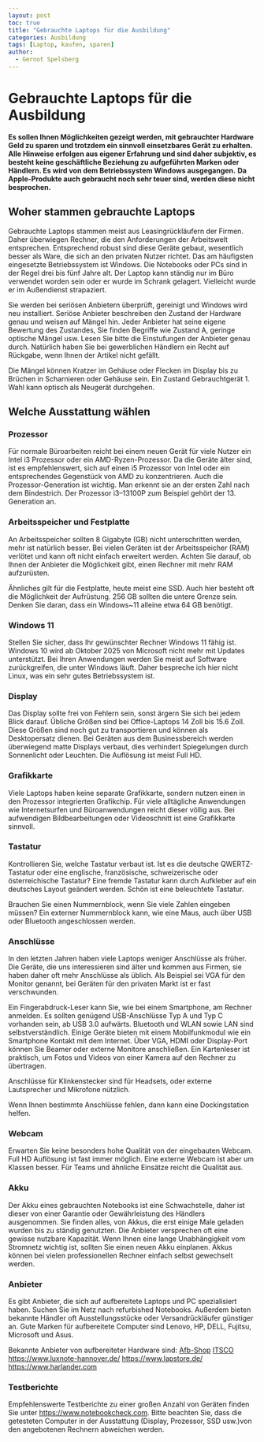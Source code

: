 ```yaml
---
layout: post
toc: true
title: "Gebrauchte Laptops für die Ausbildung"
categories: Ausbildung
tags: [Laptop, kaufen, sparen]
author:
  - Gernot Spelsberg
---
```



# Gebrauchte Laptops für die Ausbildung
**Es sollen Ihnen Möglichkeiten gezeigt werden, mit gebrauchter Hardware Geld zu sparen und trotzdem ein sinnvoll einsetzbares Gerät zu erhalten.  Alle Hinweise erfolgen aus eigener Erfahrung und sind daher subjektiv, es besteht keine geschäftliche Beziehung zu aufgeführten Marken oder Händlern. Es wird von dem Betriebssystem Windows ausgegangen.**
**Da Apple-Produkte auch gebraucht noch sehr teuer sind, werden diese nicht besprochen.**

## Woher stammen gebrauchte Laptops

Gebrauchte Laptops stammen meist aus Leasingrückläufern der Firmen. Daher überwiegen Rechner, die den Anforderungen der Arbeitswelt entsprechen. Entsprechend robust sind diese Geräte gebaut, wesentlich besser als Ware, die sich an den privaten Nutzer richtet.
Das am häufigsten eingesetzte Betriebssystem ist Windows. Die Notebooks oder PCs sind in der Regel drei bis fünf Jahre alt. Der Laptop kann ständig nur im Büro verwendet worden sein oder er wurde im Schrank gelagert. Vielleicht  wurde er im Außendienst strapaziert.

Sie werden bei seriösen Anbietern überprüft, gereinigt und Windows wird neu installiert. Seriöse Anbieter beschreiben den Zustand der Hardware genau und weisen auf Mängel hin. Jeder Anbieter hat seine eigene Bewertung des Zustandes, Sie finden Begriffe wie Zustand A, geringe optische Mängel usw. Lesen Sie bitte die Einstufungen der Anbieter genau durch. Natürlich haben Sie bei gewerblichen Händlern ein Recht auf Rückgabe, wenn Ihnen der Artikel nicht gefällt.

Die Mängel können Kratzer im Gehäuse oder Flecken im Display bis zu Brüchen in Scharnieren oder Gehäuse sein. Ein Zustand  Gebrauchtgerät 1. Wahl  kann optisch als Neugerät durchgehen.

## Welche Ausstattung wählen

### Prozessor

Für normale Büroarbeiten reicht bei einem neuen Gerät für viele Nutzer ein Intel i3 Prozessor oder ein AMD-Ryzen-Prozessor. Da die Geräte älter sind, ist es empfehlenswert, sich auf einen i5 Prozessor von Intel oder ein entsprechendes Gegenstück von AMD zu konzentrieren.
Auch die Prozessor-Generation ist wichtig. Man erkennt sie an der ersten Zahl nach dem Bindestrich. Der Prozessor i3–13100P zum Beispiel gehört der 13. Generation an.

### Arbeitsspeicher und Festplatte

An Arbeitsspeicher sollten 8 Gigabyte (GB) nicht unterschritten werden, mehr ist natürlich besser. Bei vielen Geräten ist der Arbeitsspeicher (RAM) verlötet und kann oft nicht einfach erweitert werden. Achten Sie darauf, ob Ihnen der Anbieter die Möglichkeit gibt, einen Rechner mit mehr RAM aufzurüsten.

Ähnliches gilt für die Festplatte, heute meist eine SSD. Auch hier besteht oft die Möglichkeit der Aufrüstung. 256 GB sollten die untere Grenze sein.
Denken Sie daran, dass ein Windows~11 alleine etwa 64 GB benötigt.

### Windows 11

Stellen Sie sicher, dass Ihr gewünschter Rechner Windows 11 fähig ist. Windows 10 wird ab Oktober 2025 von Microsoft nicht mehr mit Updates unterstützt.
Bei Ihren Anwendungen werden Sie meist auf Software zurückgreifen, die unter Windows läuft. Daher bespreche ich hier nicht Linux, was ein sehr gutes Betriebssystem ist.

### Display

Das Display sollte frei von Fehlern sein, sonst ärgern Sie sich bei jedem Blick darauf. Übliche Größen sind bei Office-Laptops 14 Zoll bis 15.6 Zoll. Diese Größen sind noch gut zu transportieren und können als Desktopersatz dienen. Bei Geräten aus dem Businessbereich werden überwiegend matte Displays verbaut, dies verhindert Spiegelungen durch Sonnenlicht oder Leuchten. Die Auflösung ist meist Full HD.

### Grafikkarte

Viele Laptops  haben keine separate Grafikkarte, sondern nutzen einen in den Prozessor integrierten Grafikchip. Für viele alltägliche Anwendungen wie Internetsurfen und Büro­anwendungen reicht dieser völlig aus. Bei aufwendigen Bildbearbeitungen oder Videoschnitt ist eine Grafikkarte sinnvoll.

### Tastatur

Kontrollieren Sie, welche Tastatur verbaut ist. Ist es die deutsche QWERTZ-Tastatur oder eine englische, französische, schweizerische oder österreichische Tastatur? Eine fremde Tastatur kann durch Aufkleber auf ein deutsches Layout geändert werden. Schön ist eine beleuchtete Tastatur.

Brauchen Sie einen Nummernblock, wenn Sie viele Zahlen eingeben müssen? Ein externer Nummernblock kann, wie eine Maus, auch über USB oder Bluetooth angeschlossen werden.

### Anschlüsse

In den letzten Jahren haben viele Laptops weniger Anschlüsse als früher. Die Geräte, die uns interessieren sind älter und kommen aus Firmen, sie haben daher oft mehr Anschlüsse als üblich. Als Beispiel sei VGA für den Monitor genannt, bei Geräten für den privaten Markt ist er fast verschwunden.

Ein Fingerabdruck-Leser kann Sie, wie bei einem Smartphone, am Rechner anmelden. Es sollten genügend USB-Anschlüsse Typ A und Typ C vorhanden sein, ab USB 3.0 aufwärts. Bluetooth und WLAN sowie LAN sind selbstverständlich. Einige Geräte bieten mit einem Mobilfunkmodul wie ein Smartphone Kontakt mit dem Internet.
Über VGA, HDMI oder Display-Port können Sie Beamer oder externe Monitore anschließen. Ein Kartenleser ist praktisch, um Fotos und Videos von einer Kamera auf den Rechner zu übertragen. 

Anschlüsse für Klinkenstecker sind für Headsets, oder externe Lautsprecher und Mikrofone nützlich.

Wenn Ihnen bestimmte Anschlüsse fehlen, dann kann eine Dockingstation helfen.

### Webcam

Erwarten Sie keine besonders hohe Qualität von der eingebauten Webcam. Full HD Auflösung ist fast immer möglich. Eine externe Webcam ist aber um Klassen besser. Für Teams und ähnliche Einsätze reicht die Qualität aus.

### Akku

Der Akku eines gebrauchten Notebooks ist eine Schwachstelle, daher ist dieser von einer Garantie oder Gewährleistung des Händlers ausgenommen. Sie finden alles, von Akkus, die erst einige Male geladen wurden bis zu ständig genutzten. Die Anbieter versprechen oft eine gewisse nutzbare Kapazität. Wenn Ihnen eine lange Unabhängigkeit vom Stromnetz wichtig ist, sollten Sie einen neuen Akku einplanen. Akkus können bei vielen professionellen Rechner einfach selbst gewechselt werden.

### Anbieter

Es gibt Anbieter, die sich auf aufbereitete Laptops und PC spezialisiert haben. Suchen Sie im Netz nach refurbished Notebooks. Außerdem bieten bekannte Händler oft Ausstellungsstücke oder Versandrückläufer günstiger an.
Gute Marken für aufbereitete Computer sind Lenovo, HP, DELL, Fujitsu, Microsoft und Asus.

Bekannte Anbieter von aufbereiteter Hardware sind:
[Afb-Shop](https://www.afbshop.de/)
[ITSCO](https://www.itsco.de/)
https://www.luxnote-hannover.de/
https://www.lapstore.de/
https://www.harlander.com

### Testberichte

Empfehlenswerte Testberichte zu einer großen Anzahl von Geräten finden Sie unter https://www.notebookcheck.com.
Bitte beachten Sie, dass die getesteten Computer in der Ausstattung (Display, Prozessor, SSD usw.)von den angebotenen Rechnern abweichen werden.


